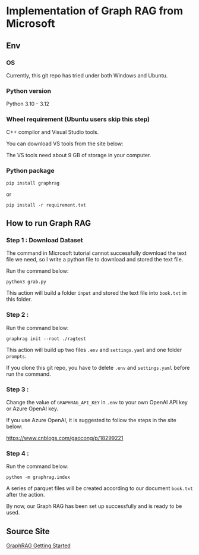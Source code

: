 # Implementation of Graph RAG from Microsoft

## Env

### OS

Currently, this git repo has tried under both Windows and Ubuntu.

### Python version

Python 3.10 - 3.12

### Wheel requirement (Ubuntu users skip this step)

C++ compilor and Visual Studio tools.

You can download VS tools from the site below:

The VS tools need about 9 GB of storage in your computer.

### Python package

```pip install graphrag```

or

```pip install -r requirement.txt```

## How to run Graph RAG

### Step 1 : Download Dataset

The command in Microsoft tutorial cannot successfully download the text file we need, so I write a python file to download and stored the text file.

Run the command below:

```python3 grab.py```

This action will build a folder ```input``` and stored the text file into ```book.txt``` in this folder.


### Step 2 : 

Run the command below:

```graphrag init --root ./ragtest```

This action will build up two files ```.env``` and ```settings.yaml``` and one folder ```prompts```.

If you clone this git repo, you have to delete ```.env``` and ```settings.yaml``` before run the command.

### Step 3 :

Change the value of ```GRAPHRAG_API_KEY``` in ```.env``` to your own OpenAI API key or Azure OpenAI key.

If you use Azure OpenAI, it is suggested to follow the steps in the site below:

https://www.cnblogs.com/gaocong/p/18299221

### Step 4 :

Run the command below:

```python -m graphrag.index```

A series of parquet files will be created according to our document ```book.txt``` after the action.

By now, our Graph RAG has been set up successfully and is ready to be used.

## Source Site

[GraphRAG Getting Started](https://microsoft.github.io/graphrag/get_started/)
